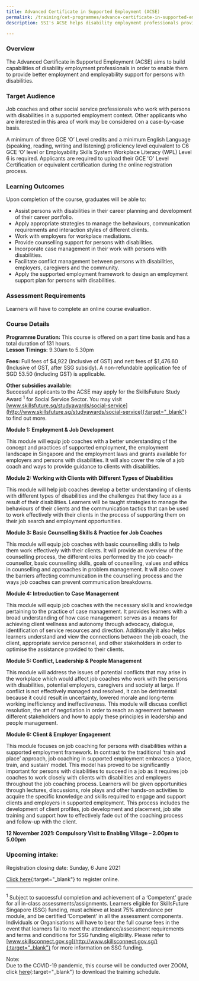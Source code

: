 ```yaml
---
title: Advanced Certificate in Supported Employment (ACSE)
permalink: /training/cet-programmes/advance-certificate-in-supported-employment/
description: SSI's ACSE helps disability employment professionals provide better employment & employability support for persons with disabilities.

---
```

### Overview

The Advanced Certificate in Supported Employment (ACSE) aims to build capabilities of disability employment professionals in order to enable them to provide better employment and employability support for persons with disabilities.

### Target Audience

Job coaches and other social service professionals who work with persons with disabilities in a supported employment context. Other applicants who are interested in this area of work may be considered on a case-by-case basis.  
  
A minimum of three GCE ‘O’ Level credits and a minimum English Language (speaking, reading, writing and listening) proficiency level equivalent to C6 GCE ‘O’ level or Employability Skills System Workplace Literacy (WPL) Level 6 is required. Applicants are required to upload their GCE 'O' Level Certification or equivalent certification during the online registration process.

### Learning Outcomes

Upon completion of the course, graduates will be able to:

-   Assist persons with disabilities in their career planning and development of their career portfolio.
-   Apply appropriate strategies to manage the behaviours, communication requirements and interaction styles of different clients.
-   Work with employers for workplace mediations.
-   Provide counselling support for persons with disabilities.
-   Incorporate case management in their work with persons with disabilities.
-   Facilitate conflict management between persons with disabilities, employers, caregivers and the community.
-   Apply the supported employment framework to design an employment support plan for persons with disabilities.

### Assessment Requirements

Learners will have to complete an online course evaluation.

### Course Details

**Programme Duration:** This course is offered on a part time basis and has a total duration of 131 hours.  
**Lesson Timings:**  9.30am to 5.30pm

**Fees:** Full fees of $4,922 (Inclusive of GST) and nett fees of $1,476.60 (Inclusive of GST, after SSG subsidy). A non-refundable application fee of SGD 53.50 (including GST) is applicable.  
  
**Other subsidies available:**  
Successful applicants to the ACSE may apply for the SkillsFuture Study Award <sup>1</sup> for Social Service Sector. You may visit [www.skillsfuture.sg/studyawards/social-service](http://www.skillsfuture.sg/studyawards/social-service){:target="_blank"}    to find out more.  
  
**Module 1: Employment & Job Development**  
  
This module will equip job coaches with a better understanding of the concept and practices of supported employment, the employment landscape in Singapore and the employment laws and grants available for employers and persons with disabilities. It will also cover the role of a job coach and ways to provide guidance to clients with disabilities.  
  
**Module 2: Working with Clients with Different Types of Disabilities**  
  
This module will help job coaches develop a better understanding of clients with different types of disabilities and the challenges that they face as a result of their disabilities. Learners will be taught strategies to manage the behaviours of their clients and the communication tactics that can be used to work effectively with their clients in the process of supporting them on their job search and employment opportunities.  
  
**Module 3: Basic Counselling Skills & Practice for Job Coaches**  
  
This module will equip job coaches with basic counselling skills to help them work effectively with their clients. It will provide an overview of the counselling process, the different roles performed by the job coach-counsellor, basic counselling skills, goals of counselling, values and ethics in counselling and approaches in problem management. It will also cover the barriers affecting communication in the counselling process and the ways job coaches can prevent communication breakdowns.  
  
**Module 4: Introduction to Case Management**  
  
This module will equip job coaches with the necessary skills and knowledge pertaining to the practice of case management. It provides learners with a broad understanding of how case management serves as a means for achieving client wellness and autonomy through advocacy, dialogue, identification of service resources and direction. Additionally it also helps learners understand and view the connections between the job coach, the client, appropriate service personnel, and other stakeholders in order to optimise the assistance provided to their clients.  
  
**Module 5: Conflict, Leadership & People Management**  
  
This module will address the issues of potential conflicts that may arise in the workplace which would affect job coaches who work with the persons with disabilities, potential employers, caregivers and society at large. If conflict is not effectively managed and resolved, it can be detrimental because it could result in uncertainty, lowered morale and long-term working inefficiency and ineffectiveness. This module will discuss conflict resolution, the art of negotiation in order to reach an agreement between different stakeholders and how to apply these principles in leadership and people management.  
  
**Module 6: Client & Employer Engagement**  
  
This module focuses on job coaching for persons with disabilities within a supported employment framework. In contrast to the traditional ‘train and place’ approach, job coaching in supported employment embraces a ‘place, train, and sustain’ model. This model has proved to be significantly important for persons with disabilities to succeed in a job as it requires job coaches to work closely with clients with disabilities and employers throughout the job coaching process. Learners will be given opportunities through lectures, discussions, role plays and other hands-on activities to acquire the specific knowledge and skills required to engage and support clients and employers in supported employment. This process includes the development of client profiles, job development and placement, job site training and support how to effectively fade out of the coaching process and follow-up with the client.  
  
**12 November 2021: Compulsory Visit to Enabling Village – 2.00pm to 5.00pm**

### **Upcoming intake:**

Registration closing date: Sunday, 6 June 2021 
  
[Click here](https://e-services.ncss.gov.sg/Training/Course/DetailProgramme/d906481c-ddb2-eb11-8177-000c296ee030){:target="_blank"}     to register online.

----------

<sup>1</sup> Subject to successful completion and achievement of a ‘Competent’ grade for all in-class assessments/assignments. Learners eligible for SkillsFuture Singapore (SSG) funding, must achieve at least 75% attendance per module, and be certified ‘Competent’ in all the assessment components. Individuals or Organisations will have to bear the full course fees in the event that learners fail to meet the attendance/assessment requirements and terms and conditions for SSG funding eligibility. Please refer to [www.skillsconnect.gov.sg](http://www.skillsconnect.gov.sg/){:target="_blank"}    for more information on SSG funding.

  
Note:  
Due to the COVID-19 pandemic, this course will be conducted over ZOOM, click  [here](http://e-services.ncss.gov.sg/Training/Course/DetailProgramme/6b29b89a-9db8-ea11-815b-000c296ee030){:target="_blank"}     to download the training schedule.
